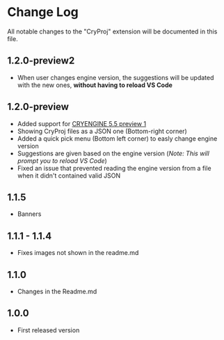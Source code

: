 # Change Log
All notable changes to the "CryProj" extension will be documented in this file.

## 1.2.0-preview2
 - When user changes engine version, the suggestions will be updated with the new ones, **without having to reload VS Code**

## 1.2.0-preview
- Added support for [CRYENGINE 5.5 preview 1](https://github.com/CRYTEK/CRYENGINE/releases/tag/5.5.0_preview1)
- Showing CryProj files as a JSON one (Bottom-right corner)
- Added a quick pick menu (Bottom left corner) to easly change engine version
- Suggestions are given based on the engine version (*Note: This will prompt you to reload VS Code*)
- Fixed an issue that prevented reading the engine version from a file when it didn't contained valid JSON 

## 1.1.5
 - Banners

## 1.1.1 - 1.1.4
 - Fixes images not shown in the readme.md

## 1.1.0
 - Changes in the Readme.md

## 1.0.0
 - First released version
